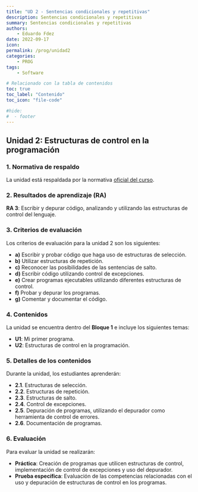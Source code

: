 ```yaml
---
title: "UD 2 - Sentencias condicionales y repetitivas"
description: Sentencias condicionales y repetitivas
summary: Sentencias condicionales y repetitivas
authors:
    - Eduardo Fdez
date: 2022-09-17
icon: 
permalink: /prog/unidad2
categories:
    - PROG
tags:
    - Software

# Relacionado con la tabla de contenidos
toc: true
toc_label: "Contenido"
toc_icon: "file-code"

#hide:
#  - footer
---
```


## Unidad 2: Estructuras de control en la programación

### 1. **Normativa de respaldo**
La unidad está respaldada por la normativa [oficial del curso](https://www.todofp.es/dam/jcr:c198771c-775e-469b-936f-5f5ef6af165a/andtsdesarrollo-aplicaciones-web-pdf.pdf).

### 2. **Resultados de aprendizaje (RA)**
**RA 3**: Escribir y depurar código, analizando y utilizando las estructuras de control del lenguaje.

### 3. **Criterios de evaluación**
Los criterios de evaluación para la unidad 2 son los siguientes:   
- **a)** Escribir y probar código que haga uso de estructuras de selección.   
- **b)** Utilizar estructuras de repetición.    
- **c)** Reconocer las posibilidades de las sentencias de salto.   
- **d)** Escribir código utilizando control de excepciones.   
- **e)** Crear programas ejecutables utilizando diferentes estructuras de control.    
- **f)** Probar y depurar los programas.   
- **g)** Comentar y documentar el código.   

### 4. **Contenidos**
La unidad se encuentra dentro del **Bloque 1** e incluye los siguientes temas:   
- **U1**: Mi primer programa.   
- **U2**: Estructuras de control en la programación.    

### 5. **Detalles de los contenidos**
Durante la unidad, los estudiantes aprenderán:     
- **2.1**. Estructuras de selección.    
- **2.2**. Estructuras de repetición.    
- **2.3**. Estructuras de salto.    
- **2.4**. Control de excepciones.     
- **2.5**. Depuración de programas, utilizando el depurador como herramienta de control de errores.     
- **2.6**. Documentación de programas.     

### 6. **Evaluación**
Para evaluar la unidad se realizarán:     
- **Práctica**: Creación de programas que utilicen estructuras de control, implementación de control de excepciones y uso del depurador.            
- **Prueba específica**: Evaluación de las competencias relacionadas con el uso y depuración de estructuras de control en los programas.      
